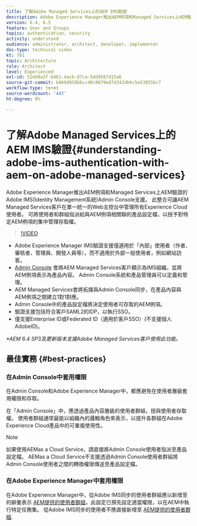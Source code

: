 ```yaml
---
title: 了解Adobe Managed Services上的AEM IMS驗證
description: Adobe Experience Manager推出AEM例項和Managed Services上AEM驗證的Adobe IMS(Identity Management系統)Admin Console支援。   此整合可讓AEM Managed Services客戶在單一統一的Web主控台中管理所有Experience Cloud使用者。 可將使用者和群組指派給與AEM例項相關聯的產品設定檔，以授予對特定AEM例項的集中管理存取權。
version: 6.4, 6.5
feature: User and Groups
topics: authentication, security
activity: understand
audience: administrator, architect, developer, implementer
doc-type: technical video
kt: 781
topic: Architecture
role: Architect
level: Experienced
exl-id: 52dd8a3f-6461-4acb-87ca-5dd9567d15a6
source-git-commit: b069d958bbcc40c0079e87d342db6c5e53055bc7
workflow-type: tm+mt
source-wordcount: '447'
ht-degree: 0%

---
```


# 了解Adobe Managed Services上的AEM IMS驗證{#understanding-adobe-ims-authentication-with-aem-on-adobe-managed-services}

Adobe Experience Manager推出AEM例項和Managed Services上AEM驗證的Adobe IMS(Identity Management系統)Admin Console支援。   此整合可讓AEM Managed Services客戶在單一統一的Web主控台中管理所有Experience Cloud使用者。 可將使用者和群組指派給與AEM例項相關聯的產品設定檔，以授予對特定AEM例項的集中管理存取權。

>[!VIDEO](https://video.tv.adobe.com/v/26170?quality=12&learn=on)

* Adobe Experience Manager IMS驗證支援僅適用於「內部」使用者（作者、審核者、管理員、開發人員等），而不適用於外部一般使用者，例如網站訪客。
* [Admin Console](https://adminconsole.adobe.com/) 會將AEM Managed Services客戶顯示為IMS組織，並將AEM例項表示為產品內容。 Admin Console系統和產品管理員可以定義和管理。
* AEM Managed Services會將拓撲與Admin Console同步，在產品內容與AEM例項之間建立1對1對應。
* Admin Console中的產品設定檔將決定使用者可存取的AEM例項。
* 驗證支援包括符合客戶SAML2的IDP，以執行SSO。
* 僅支援Enterprise ID或Federated ID（適用於客戶SSO）(不支援個人AdobeID)。

*&#42;AEM 6.4 SP3及更新版本支援Adobe Managed Services客戶使用此功能。*

## 最佳實務 {#best-practices}

### 在Admin Console中套用權限

在Admin Console和Adobe Experience Manager中，都應避免在使用者層級套用權限和存取。

在「Admin Console」中，應透過產品內容層級的使用者群組，授與使用者存取權。 使用者群組通常最能以組織內的邏輯角色來表示，以提升各群組在Adobe Experience Cloud產品中的可重複使用性。

>[!NOTE]
>
> 如果使用AEMas a Cloud Service，請直接將Admin Console使用者指派至產品設定檔。 AEMas a Cloud Service不支援透過Admin Console使用者群組將Admin Console使用者之間的轉換權限傳送至產品設定檔。

### 在Adobe Experience Manager中套用權限

在Adobe Experience Manager中，從Adobe IMS同步的使用者群組應以新增至的辭彙表示 [AEM提供的使用者群組](https://helpx.adobe.com/experience-manager/6-4/sites/administering/using/security.html)，此設定已預先設定適當權限，以在AEM中執行特定任務集。 從Adobe IMS同步的使用者不應直接新增至 [AEM提供的使用者群組](https://helpx.adobe.com/experience-manager/6-4/sites/administering/using/security.html).
